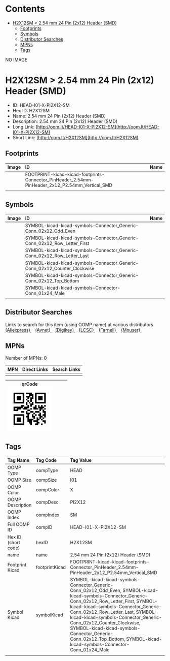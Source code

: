 



Contents
========

* [H2X12SM > 2.54 mm 24 Pin (2x12) Header (SMD)](#h2x12sm--254-mm-24-pin-2x12-header-smd)
	* [Footprints](#footprints)
	* [Symbols](#symbols)
	* [Distributor Searches](#distributor-searches)
	* [MPNs](#mpns)
	* [Tags](#tags)
  
NO IMAGE  
# H2X12SM > 2.54 mm 24 Pin (2x12) Header (SMD)

- ID: HEAD-I01-X-PI2X12-SM
- Hex ID: H2X12SM
- Name: 2.54 mm 24 Pin (2x12) Header (SMD)
- Description: 2.54 mm 24 Pin (2x12) Header (SMD)
- Long Link: [http://oom.lt/HEAD-I01-X-PI2X12-SM](http://oom.lt/HEAD-I01-X-PI2X12-SM)
- Short Link: [http://oom.lt/H2X12SM](http://oom.lt/H2X12SM)

## Footprints
  

|Image|ID|Name|
| :--- | :--- | :--- |
||FOOTPRINT-kicad-kicad-footprints-Connector_PinHeader_2.54mm-PinHeader_2x12_P2.54mm_Vertical_SMD||
||||

## Symbols
  

|Image|ID|Name|
| :--- | :--- | :--- |
|![]()|SYMBOL-kicad-kicad-symbols-Connector_Generic-Conn_02x12_Odd_Even||
|![]()|SYMBOL-kicad-kicad-symbols-Connector_Generic-Conn_02x12_Row_Letter_First||
|![]()|SYMBOL-kicad-kicad-symbols-Connector_Generic-Conn_02x12_Row_Letter_Last||
|![]()|SYMBOL-kicad-kicad-symbols-Connector_Generic-Conn_02x12_Counter_Clockwise||
|![]()|SYMBOL-kicad-kicad-symbols-Connector_Generic-Conn_02x12_Top_Bottom||
|![]()|SYMBOL-kicad-kicad-symbols-Connector-Conn_01x24_Male||
||||

## Distributor Searches
  
Links to search for this item (using OOMP name) at various distributors  
[(Aliexpress) ](https://www.aliexpress.com/wholesale?SearchText=11172.54+mm+24+Pin+2x12+Header+SMD)&nbsp;&nbsp;&nbsp;[(Avnet) ](https://www.avnet.com/shop/us/search/2.54+mm+24+Pin+2x12+Header+SMD)&nbsp;&nbsp;&nbsp;[(Digikey) ](https://www.digikey.co.uk/en/products/result?s=2.54+mm+24+Pin+2x12+Header+SMD)&nbsp;&nbsp;&nbsp;[(LCSC) ](https://www.lcsc.com/search?q=2.54+mm+24+Pin+2x12+Header+SMD)&nbsp;&nbsp;&nbsp;[(Farnell) ](https://uk.farnell.com/search?st=2.54+mm+24+Pin+2x12+Header+SMD)&nbsp;&nbsp;&nbsp;[(Mouser) ](https://www.mouser.com/c/?q=2.54+mm+24+Pin+2x12+Header+SMD)&nbsp;&nbsp;&nbsp;
## MPNs
  
Number of MPNs: 0  

|MPN|Direct Links|Search Links|
| :--- | :--- | :--- |
||||
  

|qrCode<br>[![](https://raw.githubusercontent.com/oomlout/oomlout_OOMP_parts_V2/main/HEAD/I01/X/PI2X12/SM/qrCode_140.png)](https://github.com/oomlout/oomlout_OOMP_parts_V2/tree/main/HEAD/I01/X/PI2X12/SM/qrCode.png)||||
| :---: | :---: | :---: | :---: |

## Tags
  

|Tag Name|Tag Code|Tag Value|
| :--- | :--- | :--- |
|OOMP Type|oompType|HEAD|
|OOMP Size|oompSize|I01|
|OOMP Color|oompColor|X|
|OOMP Description|oompDesc|PI2X12|
|OOMP Index|oompIndex|SM|
|Full OOMP ID|oompID|HEAD-I01-X-PI2X12-SM|
|Hex ID (short code)|hexID|H2X12SM|
|name|name|2.54 mm 24 Pin (2x12) Header (SMD)|
|Footprint Kicad|footprintKicad|FOOTPRINT-kicad-kicad-footprints-Connector_PinHeader_2.54mm-PinHeader_2x12_P2.54mm_Vertical_SMD|
|Symbol Kicad|symbolKicad|SYMBOL-kicad-kicad-symbols-Connector_Generic-Conn_02x12_Odd_Even, SYMBOL-kicad-kicad-symbols-Connector_Generic-Conn_02x12_Row_Letter_First, SYMBOL-kicad-kicad-symbols-Connector_Generic-Conn_02x12_Row_Letter_Last, SYMBOL-kicad-kicad-symbols-Connector_Generic-Conn_02x12_Counter_Clockwise, SYMBOL-kicad-kicad-symbols-Connector_Generic-Conn_02x12_Top_Bottom, SYMBOL-kicad-kicad-symbols-Connector-Conn_01x24_Male|
||||
